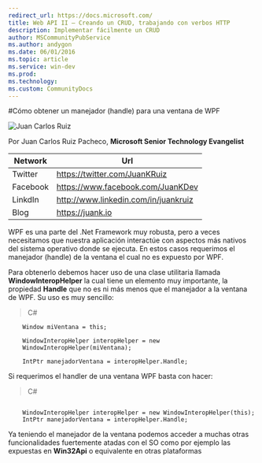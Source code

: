 ```yaml
---
redirect_url: https://docs.microsoft.com/
title: Web API II – Creando un CRUD, trabajando con verbos HTTP
description: Implementar fácilmente un CRUD
author: MSCommunityPubService
ms.author: andygon
ms.date: 06/01/2016
ms.topic: article
ms.service: win-dev
ms.prod: 
ms.technology:
ms.custom: CommunityDocs
---
```


#Cómo obtener un manejador (handle) para una ventana de WPF

![Juan Carlos Ruiz ](http://gravatar.com/avatar/2c36e6ebd9b4d33c3e9a0362607b3e57?s=150)
<!-- -->

Por Juan Carlos Ruiz Pacheco, **Microsoft Senior Technology Evangelist**

  Network   | Url
  ----------|----------------------------------------
  Twitter   | https://twitter.com/JuanKRuiz
  Facebook  | https://www.facebook.com/JuanKDev
  LinkdIn   | http://www.linkedin.com/in/juankruiz
  Blog      | https://juank.io

WPF es una parte del .Net Framework muy robusta, pero a veces
necesitamos que nuestra aplicación interactúe con aspectos más nativos
del sistema operativo donde se ejecuta. En estos casos requerimos el
manejador (handle) de la ventana el cual no es expuesto por WPF.

Para obtenerlo debemos hacer uso de una clase utilitaria llamada
**WindowInteropHelper** la cual tiene un elemento muy importante, la
propiedad **Handle** que no es ni más menos que el manejador a la
ventana de WPF. Su uso es muy sencillo:

>C\#


```
    Window miVentana = this;

    WindowInteropHelper interopHelper = new
    WindowInteropHelper(miVentana);

    IntPtr manejadorVentana = interopHelper.Handle;
```

Si requerimos el handler de una ventana WPF basta con hacer:

>C\#

```

    WindowInteropHelper interopHelper = new WindowInteropHelper(this);
    IntPtr manejadorVentana = interopHelper.Handle;
```

Ya teniendo el manejador de la ventana podemos acceder a muchas otras
funcionalidades fuertemente atadas con el SO como por ejemplo las
expuestas en **Win32Api** o equivalente en otras plataformas




